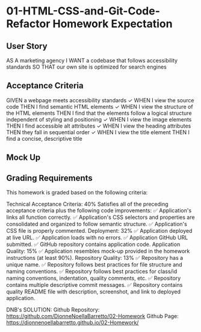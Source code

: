 # 01-HTML-CSS-and-Git-Code-Refactor Homework Expectation

## User Story

AS A marketing agency I WANT a codebase that follows accessibility standards SO THAT our own site is optimized for search engines
## Acceptance Criteria

GIVEN a webpage meets accessibility standards
✓ WHEN I view the source code THEN I find semantic HTML elements
✓ WHEN I view the structure of the HTML elements THEN I find that the elements follow a logical structure independent of styling and positioning
✓ WHEN I view the image elements THEN I find accessible alt attributes
✓ WHEN I view the heading attributes THEN they fall in sequential order
✓ WHEN I view the title element THEN I find a concise, descriptive title
## Mock Up 

## Grading Requirements

This homework is graded based on the following criteria:

Technical Acceptance Criteria: 40%
Satisfies all of the preceding acceptance criteria plus the following code improvements:
 ✅ Application's links all function correctly.
 ✅ Application's CSS selectors and properties are consolidated and organized to follow semantic structure.
 ✅ Application's CSS file is properly commented.
Deployment: 32%
✅ Application deployed at live URL.
✅ Application loads with no errors.
✅ Application GitHub URL submitted.
✅ GitHub repository contains application code.
Application Quality: 15%
✅ Application resembles mock-up provided in the homework instructions (at least 90%).
Repository Quality: 13%
✅ Repository has a unique name.
✅ Repository follows best practices for file structure and naming conventions.
✅ Repository follows best practices for class/id naming conventions, indentation, quality comments, etc.
✅ Repository contains multiple descriptive commit messages.
✅ Repository contains quality README file with description, screenshot, and link to deployed application.

DNB's SOLUTION:
Github Repository: https://github.com/DionneNoellaBarretto/02-Homework
Github Page: https://dionnenoellabarretto.github.io/02-Homework/
